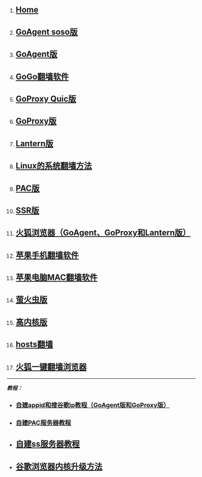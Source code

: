 1. ## [Home](https://github.com/Alvin9999/new-pac/wiki)
1. ## [GoAgent soso版](https://github.com/Alvin9999/new-pac/wiki/GoAgent-soso%E7%89%88)
1. ## [GoAgent版](https://github.com/Alvin9999/new-pac/wiki/GoAgent%E7%89%88)
1. ## [GoGo翻墙软件](https://github.com/Alvin9999/new-pac/wiki/GoGo%E7%BF%BB%E5%A2%99%E8%BD%AF%E4%BB%B6)
1. ## [GoProxy Quic版](https://github.com/Alvin9999/new-pac/wiki/GoProxy-Quic%E7%89%88)
1. ## [GoProxy版](https://github.com/Alvin9999/new-pac/wiki/GoProxy%E7%89%88)
1. ## [Lantern版](https://github.com/Alvin9999/new-pac/wiki/Lantern%E7%89%88)
1. ## [Linux的系统翻墙方法](https://github.com/Alvin9999/new-pac/wiki/Linux%E7%B3%BB%E7%BB%9F%E7%BF%BB%E5%A2%99%E6%96%B9%E6%B3%95)
1. ## [PAC版](https://github.com/Alvin9999/new-pac/wiki/PAC%E7%89%88)
1. ## [SSR版](https://github.com/Alvin9999/new-pac/wiki/SSR%E7%89%88)
1. ## [火狐浏览器（GoAgent、GoProxy和Lantern版）](https://github.com/Alvin9999/new-pac/wiki/%E7%81%AB%E7%8B%90%E6%B5%8F%E8%A7%88%E5%99%A8%EF%BC%88GoAgent%E3%80%81GoProxy%E5%92%8CLantern%E7%89%88%EF%BC%89)
1. ## [苹果手机翻墙软件](https://github.com/Alvin9999/new-pac/wiki/%E8%8B%B9%E6%9E%9C%E6%89%8B%E6%9C%BA%E7%BF%BB%E5%A2%99%E8%BD%AF%E4%BB%B6)
1. ## [苹果电脑MAC翻墙软件](https://github.com/Alvin9999/new-pac/wiki/%E8%8B%B9%E6%9E%9C%E7%94%B5%E8%84%91MAC%E7%BF%BB%E5%A2%99%E8%BD%AF%E4%BB%B6)
1. ## [萤火虫版](https://github.com/Alvin9999/new-pac/wiki/%E8%90%A4%E7%81%AB%E8%99%AB%E7%89%88)
1. ## [高内核版](https://github.com/Alvin9999/new-pac/wiki/%E9%AB%98%E5%86%85%E6%A0%B8%E7%89%88)
1. ## [hosts翻墙](https://github.com/racaljk/hosts)
1. ## [火狐一键翻墙浏览器](https://github.com/killgfw/fg/raw/master/fqb/FirefoxFQ.7z)

***
**_教程：_**
* ### [自建appid和搜谷歌ip教程（GoAgent版和GoProxy版）](https://github.com/Alvin9999/new-pac/wiki/%E8%87%AA%E5%BB%BAappid%E5%92%8C%E6%90%9C%E8%B0%B7%E6%AD%8Cip%E6%95%99%E7%A8%8B%EF%BC%88GoAgent%E7%89%88%E5%92%8CGoProxy%E7%89%88%EF%BC%89)
* ### [自建PAC服务器教程](https://github.com/Alvin9999/new-pac/wiki/%E8%87%AA%E5%BB%BAPAC%E6%9C%8D%E5%8A%A1%E5%99%A8%E6%95%99%E7%A8%8B)
* ## [自建ss服务器教程](https://github.com/Alvin9999/new-pac/wiki/%E8%87%AA%E5%BB%BAss%E6%9C%8D%E5%8A%A1%E5%99%A8%E6%95%99%E7%A8%8B)
* ## [谷歌浏览器内核升级方法](https://github.com/Alvin9999/new-pac/wiki/%E8%B0%B7%E6%AD%8C%E6%B5%8F%E8%A7%88%E5%99%A8%E5%86%85%E6%A0%B8%E5%8D%87%E7%BA%A7%E6%96%B9%E6%B3%95)